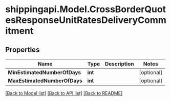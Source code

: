 
# shippingapi.Model.CrossBorderQuotesResponseUnitRatesDeliveryCommitment

## Properties

Name | Type | Description | Notes
------------ | ------------- | ------------- | -------------
**MinEstimatedNumberOfDays** | **int** |  | [optional] 
**MaxEstimatedNumberOfDays** | **int** |  | [optional] 

[[Back to Model list]](../README.md#documentation-for-models)
[[Back to API list]](../README.md#documentation-for-api-endpoints)
[[Back to README]](../README.md)

